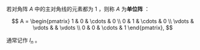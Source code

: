 若对角阵 $A$ 中的主对角线的元素都为 $1$ ，则称 $A$ 为**单位阵** ：

$$
A = \begin{pmatrix}
1 & 0 & \cdots & 0 \\
0 & 1 & \cdots & 0 \\
\vdots & \vdots &  & \vdots \\
0 & 0 & \cdots & 1
\end{pmatrix},
$$

通常记作 $I_n$ 。
